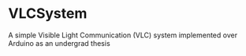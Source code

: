 # VLCSystem
A simple Visible Light Communication (VLC) system implemented over Arduino as an undergrad thesis 
